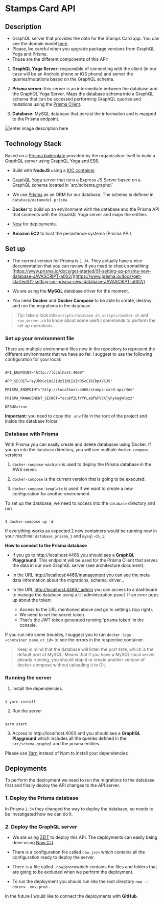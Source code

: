 # Stamps Card API

## Description

- GraphQL server that provides the data for the Stamps Card app. You can see the domain model [here](https://drive.google.com/file/d/1Mhn0wnRAX-tzvCrkG7mX62GoqeSbCniK/view?usp=sharing).
- Please, be careful when you upgrade package versions from GraphQL Yoga and Prisma.
- Those are the different components of this API:

1.  **GraphQL Yoga Server:** responsible of connecting with the client (in our case will be an Android phone or iOS phone) and server the queries/mutations based on the GraphQL schema.

2.  **Prisma server**: this server is an intermediate between the database and the GraphQL Yoga Server. Maps the database schema into a GraphQL schema that can be accessed performing GraphQL queries and mutations using the [Prisma Client](https://www.prisma.io/docs/prisma-client/).

3.  **Database**: MySQL database that persist the information and is mapped to the Prisma endpoint.

  

![enter image description here](https://miro.medium.com/max/1006/1*pkNbdH2AeUWOZbvxitMwzA.png)

  

## Technology Stack

Based on a [Prisma boilerplate](https://github.com/graphql-boilerplates/node-graphql-server/tree/master/basic) provided by the organization itself to build a GraphQL server using GraphQL Yoga and ES6.

- Build with **NodeJS** using a [IOC container](https://github.com/jaredhanson/electrolyte).

-  [GraphQL Yoga]([https://github.com/prisma-labs/graphql-yoga](https://github.com/prisma-labs/graphql-yoga)) server that runs a Express JS Server based on a GraphQL schema located in `src/schema.graphql`

- We use [Prisma]([https://www.prisma.io/](https://www.prisma.io/)) as an ORM for our database. The schema is defined in `database/datamodel.prisma`.

-  **Docker** to build up an environment with the database and the Prisma API that connects with the GrpahQL Yoga server and maps the entities.

-  [Now]([https://zeit.co/docs](https://zeit.co/docs)) for deployments.

-  **Amazon EC2** to host the persistence systema (Prisma API).

  

## Set up

- The current version for Prisma is `1.34`. They actually have a nice documentation that you can review if you need to check something: [https://www.prisma.io/docs/get-started/01-setting-up-prisma-new-database-JAVASCRIPT-a002/](https://www.prisma.io/docs/get-started/01-setting-up-prisma-new-database-JAVASCRIPT-a002/)

- We are using the **MySQL** database driver for the moment.

- You need **Docker** and **Docker Compose** to be able to create, destroy and run the migrations in the database.

> Tip: take a look into `scripts/database.sh`, `scripts/docker.sh` and `run_server.sh` to know about some useful commands to perform the set up operations.

### Set up your environment file

There are multiple environment files now in the repository to represent the different environments that we have so far. I suggest to use the following configuration for your local:

```

API_ENDPOINT="http://localhost:4000"

APP_SECRET="eyJhbGciOiJIUzI1NiIsInR5cCI6IkpXVCJ9"

PRISMA_ENDPOINT="http://localhost:4466/stamps-card-api/dev"

PRISMA_MANAGEMENT_SECRET="qcukf2LfYfPLaQfGFV3KTyhyGagVRpzz"

DEBUG=true

```

**Important**: you need to copy the `.env` file in the root of the project and inside the database folder.
  

### Database with Prisma

  

With Prisma you can easily create and delete databases using Docker. If you go into the `database` directory, you will see multiple `docker-compose` versions

1.  `docker-compose-machine` is used to deploy the Prisma database in the AWS server.

2.  `docker-compose` is the current version that is going to be executed.

3.  `docker-compose-template` is used if we want to create a new configuration for another environment.

  

To set up the database, we need to access into the `database` directory and run

```

$ docker-compose up -d

```

If everything works as expected 2 new containers would be running now in your machine: `database_prisma_1` and `mysql-db_1`.

  

**How to connect to the Prisma database**

- If you go to http://localhost:4466 you should see a **GraphQL Playground**. This endpoint will be used for the Prisma Client that serves the data in our own GraphQL server (see architecture document).

- In the URL [http://localhost:4466/management](http://localhost:4466/management) you can see the meta data information about the migrations, schema, driver...

- In the URL [http://localhost:4466/_admin](http://localhost:4466/_admin) you can access to a dashboard to manage the database using a UI administration panel. If an error pops up about the token:

	 - Access to the URL mentioned above and go to settings (top right).
	 - We need to set the secret token.
	 - That's the JWT token generated running 'prisma token' in the console.


If you run into some troubles, I suggest you to run `docker logs <container_name_or_id>` to see the errors in the respective container.

> Keep in mind that the database will listen the port `3306`, which is the default port of MySQL. Means that if you have a MySQL local server already running, you should stop it or create another version of docker-compose without uploading it to Git.

### Running the server

1. Install the dependencies.

```$bash

$ yarn install

```

2. Run the server

```$bash

yarn start

```

  

3. Access to http://localhost:4000 and you should see a **GraphQL Playground** which includes all the queries defined in the `src/schema.graphql` and the prisma entities.

  

Please use [Yarn](https://yarnpkg.com/lang/en/) instead of Npm to install your dependencies

  

## Deployments

To perform the deployment we need to run the migrations to the database first and finally deploy the API changes to the API server.

### 1. Deploy the Prisma database

In Prisma `1.34` they changed the way to deploy the database, so needs to be investigated how we can do it.

  

### 2. Deploy the GraphQL server

- We are using [ZEIT](https://zeit.co/dashboard) to deploy this API. The deployments can easily being done using [Now CLI](https://zeit.co/download).

- There is a configuration file called `now.json` which contains all the configuration ready to deploy the server.

- There is a file called `.nowignore`which contains the files and folders that are going to be excluded when we perform the deployment.

- To run the deployment you should run into the root directory `now --dotenv .env.prod` .

  

In the future I would like to connect the deployments with **GitHub**.